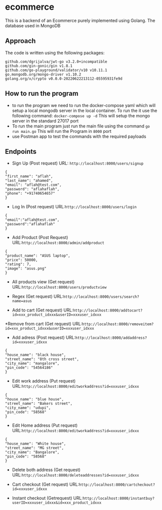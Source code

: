 # ecommerce

This is a backend of an Ecommerce purely implemented using Golang.
The database used in MongoDB

## Approach

The code is written using the following packages:

    github.com/dgrijalva/jwt-go v3.2.0+incompatible
    github.com/gin-gonic/gin v1.8.1
    github.com/go-playground/validator/v10 v10.11.1
    go.mongodb.org/mongo-driver v1.10.2
    golang.org/x/crypto v0.0.0-20220622213112-05595931fe9d

## How to run the program

- to run the program we need to run the docker-compose yaml which will setup a local mongodb server in the local container. To run the it use the following command:
  `docker-compose up -d`
  This will setup the mongo server in the standard 27017 port
- To run the main program just run the main file using the command
  `go run main.go`
  This will run the Program in `8000` port
- use Postman app to test the commands with the required payloads

## Endpoints

- Sign Up (Post request)
  URL: `http://localhost:8000/users/signup`

```
{
"first_name": "aflah",
"last_name": "ahamed",
"email": "aflah@test.com",
"password": "aflahaflah",
"phone": "+91740654657"
}
```

- Log In (Post request)
  URL:`http://localhost:8000/users/login`

```
{
"email":"aflah@test.com",
"password":"aflahaflah"
}
```

- Add Product (Post Request)
  URL:`http://localhost:8000/admin/addproduct`

```
{
"product_name": "ASUS laptop",
"price": 50000,
"rating": 7,
"image": "asus.png"
}
```

- All products view (Get request)
  URL:`http://localhost:8000/users/productview`

- Regex (Get request)
  URL:`http://localhost:8000/users/search?name=asus`

- Add to cart (Get request)
  URL:`http://localhost:8000/addtocart?id=xxx_product_idxxx&userID=xxxuser_idxxx`

\*Remove from cart (Get request)
URL:`http://localhost:8000/removeitem?id=xxx_product_idxxx&userID=xxxuser_idxxx`

- Add adress (Post request)
  URL:`http://localhost:8000/addaddress?id=xxxuser_idxxx`

```
{
"house_name": "black house",
"street_name": "8th cross street",
"city_name": "mangalore",
"pin_code": "54564186"
}
```

- Edit work address (Put request)
  URL:`http://localhost:8000/editworkaddress?id=xxxuser_idxxx`

```
{
"house_name": "blue house",
"street_name": "Bakers street",
"city_name": "udupi",
"pin_code": "58568"
}
```

- Edit Home address (Put request)
  URL:`http://localhost:8000/editworkaddress?id=xxxuser_idxxx`

```
{
"house_name": "White house",
"street_name": "MG street",
"city_name": "Bangalore",
"pin_code": "58568"
}
```

- Delete both address (Get request)
  URL:`http://localhost:8000/deleteaddresses?id=xxxuser_idxxx`

- Cart checkout (Get request)
  URL:`http://localhost:8000/cartcheckout?id=xxxuser_idxxx`

- Instant checkout (Getrequest)
  URL:`http://localhost:8000/instantbuy?userID=xxxuser_idxxx&id=xxx_product_idxxx`
